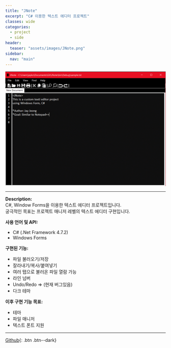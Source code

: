 ```yaml
---
title: "JNote"
excerpt: "C# 이용한 텍스트 에디터 프로젝트"
classes: wide
categories: 
  - project
  - side
header:
  teaser: "assets/images/JNote.png"
sidebar:
  nav: "main"
---
```


![Projects_thumbnail](/assets/images/JNote.png)

---
**Description:**  
C#, Window Forms을 이용한 텍스트 에디터 프로젝트입니다.  
궁극적인 목표는 프로젝트 매니저 레벨의 텍스트 에디터 구현입니다.    

**사용 언어 및 API:**  
  * C# (.Net Framework 4.7.2)
  * Windows Forms

**구현된 기능:**  
  * 파일 불러오기/저장
  * 잘라내기/복사/붙여넣기
  * 여러 탭으로 불러온 파일 열람 가능
  * 라인 넘버
  * Undo/Redo => (현재 버그있음)
  * 다크 테마  

**이후 구현 기능 목표:**
  * 테마
  * 파일 매니저
  * 텍스트 폰트 지원

  ---
  [Github](https://github.com/jaykop/JNote/){: .btn .btn--dark}